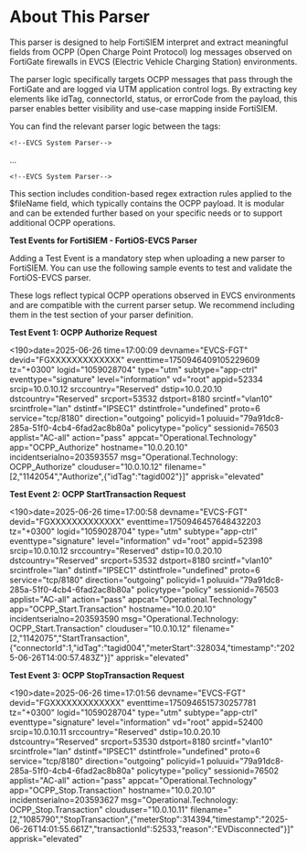 # About This Parser

This parser is designed to help FortiSIEM interpret and extract meaningful fields from OCPP (Open Charge Point Protocol) log messages observed on FortiGate firewalls in EVCS (Electric Vehicle Charging Station) environments.

The parser logic specifically targets OCPP messages that pass through the FortiGate and are logged via UTM application control logs. By extracting key elements like idTag, connectorId, status, or errorCode from the payload, this parser enables better visibility and use-case mapping inside FortiSIEM.

You can find the relevant parser logic between the tags:

```<!--EVCS System Parser-->```

...


```<!--EVCS System Parser-->```


This section includes condition-based regex extraction rules applied to the $fileName field, which typically contains the OCPP payload. It is modular and can be extended further based on your specific needs or to support additional OCPP operations.



**Test Events for FortiSIEM - FortiOS-EVCS Parser**

Adding a Test Event is a mandatory step when uploading a new parser to FortiSIEM. You can use the following sample events to test and validate the FortiOS-EVCS parser.

These logs reflect typical OCPP operations observed in EVCS environments and are compatible with the current parser setup. We recommend including them in the test section of your parser definition. 



**Test Event 1: OCPP Authorize Request**

<190>date=2025-06-26 time=17:00:09 devname="EVCS-FGT" devid="FGXXXXXXXXXXXXX" eventtime=1750946409105229609 tz="+0300" logid="1059028704" type="utm" subtype="app-ctrl" eventtype="signature" level="information" vd="root" appid=52334 srcip=10.0.10.12 srccountry="Reserved" dstip=10.0.20.10 dstcountry="Reserved" srcport=53532 dstport=8180 srcintf="vlan10" srcintfrole="lan" dstintf="IPSEC1" dstintfrole="undefined" proto=6 service="tcp/8180" direction="outgoing" policyid=1 poluuid="79a91dc8-285a-51f0-4cb4-6fad2ac8b80a" policytype="policy" sessionid=76503 applist="AC-all" action="pass" appcat="Operational.Technology" app="OCPP_Authorize" hostname="10.0.20.10" incidentserialno=203593557 msg="Operational.Technology: OCPP_Authorize" clouduser="10.0.10.12" filename="[2,\"1142054\",\"Authorize\",{\"idTag\":\"tagid002\"}]" apprisk="elevated"

**Test Event 2: OCPP StartTransaction Request**

<190>date=2025-06-26 time=17:00:58 devname="EVCS-FGT" devid="FGXXXXXXXXXXXXX" eventtime=1750946457648432203 tz="+0300" logid="1059028704" type="utm" subtype="app-ctrl" eventtype="signature" level="information" vd="root" appid=52398 srcip=10.0.10.12 srccountry="Reserved" dstip=10.0.20.10 dstcountry="Reserved" srcport=53532 dstport=8180 srcintf="vlan10" srcintfrole="lan" dstintf="IPSEC1" dstintfrole="undefined" proto=6 service="tcp/8180" direction="outgoing" policyid=1 poluuid="79a91dc8-285a-51f0-4cb4-6fad2ac8b80a" policytype="policy" sessionid=76503 applist="AC-all" action="pass" appcat="Operational.Technology" app="OCPP_Start.Transaction" hostname="10.0.20.10" incidentserialno=203593590 msg="Operational.Technology: OCPP_Start.Transaction" clouduser="10.0.10.12" filename="[2,\"1142075\",\"StartTransaction\",{\"connectorId\":1,\"idTag\":\"tagid004\",\"meterStart\":328034,\"timestamp\":\"2025-06-26T14:00:57.483Z\"}]" apprisk="elevated"

**Test Event 3: OCPP StopTransaction Request**

<190>date=2025-06-26 time=17:01:56 devname="EVCS-FGT" devid="FGXXXXXXXXXXXXX" eventtime=1750946515730257781 tz="+0300" logid="1059028704" type="utm" subtype="app-ctrl" eventtype="signature" level="information" vd="root" appid=52400 srcip=10.0.10.11 srccountry="Reserved" dstip=10.0.20.10 dstcountry="Reserved" srcport=53530 dstport=8180 srcintf="vlan10" srcintfrole="lan" dstintf="IPSEC1" dstintfrole="undefined" proto=6 service="tcp/8180" direction="outgoing" policyid=1 poluuid="79a91dc8-285a-51f0-4cb4-6fad2ac8b80a" policytype="policy" sessionid=76502 applist="AC-all" action="pass" appcat="Operational.Technology" app="OCPP_Stop.Transaction" hostname="10.0.20.10" incidentserialno=203593627 msg="Operational.Technology: OCPP_Stop.Transaction" clouduser="10.0.10.11" filename="[2,\"1085790\",\"StopTransaction\",{\"meterStop\":314394,\"timestamp\":\"2025-06-26T14:01:55.661Z\",\"transactionId\":52533,\"reason\":\"EVDisconnected\"}]" apprisk="elevated"
